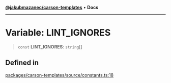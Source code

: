 [**@jakubmazanec/carson-templates**](../README.md) • **Docs**

---

# Variable: LINT_IGNORES

> `const` **LINT_IGNORES**: `string`[]

## Defined in

[packages/carson-templates/source/constants.ts:18](https://github.com/jakubmazanec/tools/blob/6ed2cc9bf798455a62cfc34def34fef748169fa2/packages/carson-templates/source/constants.ts#L18)
